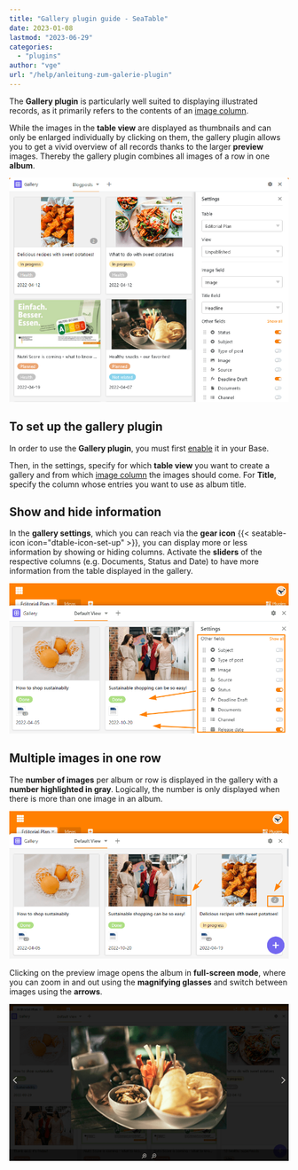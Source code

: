 ```yaml
---
title: "Gallery plugin guide - SeaTable"
date: 2023-01-08
lastmod: "2023-06-29"
categories: 
  - "plugins"
author: "vge"
url: "/help/anleitung-zum-galerie-plugin"
---
```


The **Gallery plugin** is particularly well suited to displaying illustrated records, as it primarily refers to the contents of an [image column](https://seatable.io/en/docs/dateien-und-bilder/die-bild-spalte/).

While the images in the **table view** are displayed as thumbnails and can only be enlarged individually by clicking on them, the gallery plugin allows you to get a vivid overview of all records thanks to the larger **preview** images. Thereby the gallery plugin combines all images of a row in one **album**.

![Gallery plugin](images/Galerie-Plugin.png)

## To set up the gallery plugin

In order to use the **Gallery plugin**, you must first [enable](https://seatable.io/en/docs/arbeiten-mit-plugins/aktivieren-eines-plugins-in-einer-base/) it in your Base.

Then, in the settings, specify for which **table view** you want to create a gallery and from which [image column](https://seatable.io/en/docs/dateien-und-bilder/die-bild-spalte/) the images should come. For **Title**, specify the column whose entries you want to use as album title.

## Show and hide information

In the **gallery settings**, which you can reach via the **gear icon** {{< seatable-icon icon="dtable-icon-set-up" >}}, you can display more or less information by showing or hiding columns. Activate the **sliders** of the respective columns (e.g. Documents, Status and Date) to have more information from the table displayed in the gallery.

![](images/galerie-plugin.png)

## Multiple images in one row

The **number of images** per album or row is displayed in the gallery with a **number highlighted in gray**. Logically, the number is only displayed when there is more than one image in an album.

![Gallery plugin gray number](images/graue-nummer.png)

Clicking on the preview image opens the album in **full-screen mode**, where you can zoom in and out using the **magnifying glasses** and switch between images using the **arrows**.

![Gallery plugin full screen mode](images/Vollbildmodus-im-Galerie-Plugin.png)
